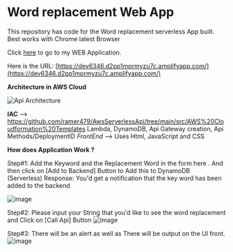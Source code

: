 # Word replacement Web App
This repository has code for the Word replacement serverless App built. Best works with Chrome latest Browser



Click [here](https://dev6346.d2pp1mprmyzu7c.amplifyapp.com/) to go to my WEB Application.

Here is the URL: [https://dev6346.d2pp1mprmyzu7c.amplifyapp.com/](https://dev6346.d2pp1mprmyzu7c.amplifyapp.com/) 


**Architecture in AWS Cloud**

![Api Architecture](https://user-images.githubusercontent.com/42775479/189339808-f34bcc39-e142-4782-9147-fd5fe69de9e2.jpg)

**IAC**    -->  https://github.com/ramer479/AwsServerlessApi/tree/main/src/AWS%20Cloudformation%20Templates
             Lambda, DynamoDB, Api Gateway creation, Api Methods/DeploymentID
*FrontEnd* --> Uses Html, JavaScript and CSS

**How does Application Work ?**

Step#1:
Add the Keyword and the Replacement Word in the form here . And then click on [Add to Backend] Button to Add this to DynamoDB (Serverless)
Response: You'd get a notification that the key word has been added to the backend

![image](https://user-images.githubusercontent.com/42775479/189341778-2cab706b-46db-4487-a1a4-cd4b2b580145.png)

Step#2:
Please input your String that you'd like to see the word replacement and Click on [Call Api] Button
![image](https://user-images.githubusercontent.com/42775479/189342437-d90fe1dd-f598-45bc-82eb-fd9145d62746.png)

Step#3:
There will be an alert as well as There will be output on the UI front.
![image](https://user-images.githubusercontent.com/42775479/189342705-d701a14d-010e-4cfa-9312-2e826277c248.png)




